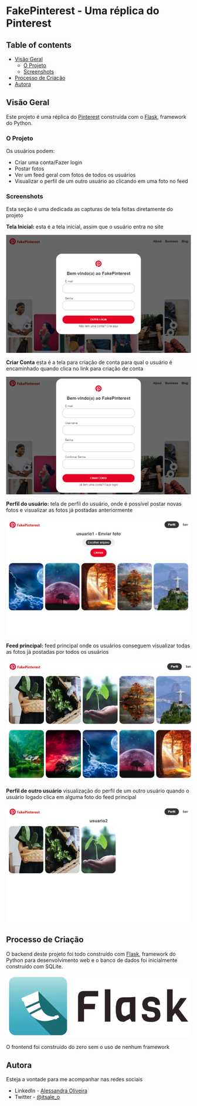 # FakePinterest - Uma réplica do Pinterest

## Table of contents

- [Visão Geral](#visão-geral)
  - [O Projeto](#o-projeto)
  - [Screenshots](#screenshots)
- [Processo de Criação](#processo-de-criação)
- [Autora](#autora)

## Visão Geral

Este projeto é uma réplica do [Pinterest](https://br.pinterest.com/) construída com o [Flask](https://flask.palletsprojects.com/en/2.3.x/), framework do Python.  

### O Projeto

Os usuários podem:

- Criar uma conta/Fazer login
- Postar fotos
- Ver um feed geral com fotos de todos os usuários
- Visualizar o perfil de um outro usuário ao clicando em uma foto no feed

### Screenshots

Esta seção é uma dedicada as capturas de tela feitas diretamente do projeto 

**Tela Inicial:** esta é a tela inicial, assim que o usuário entra no site

<div align="center">
  
  ![](images/01-fazer-login.png)
  
</div>

**Criar Conta** esta é a tela para criação de conta para qual o usuário é encaminhado quando clica no link para criação de conta

<div align="center">
  
  ![](images/02-criar-conta.png)
  
</div>

**Perfil do usuário:** tela de perfil do usuário, onde é possível postar novas fotos e visualizar as fotos já postadas anteriormente

<div align="center">
  
  ![](images/03-perfil-usuario-logado.png)
  
</div>

**Feed principal:** feed principal onde os usuários conseguem visualizar todas as fotos já postadas por todos os usuários 

<div align="center">
  
  ![](images/04-feed-geral.png)
  
</div>

**Perfil de outro usuário** visualização do perfil de um outro usuário quando o usuário logado clica em alguma foto do feed principal

<div align="center">
  
  ![](images/05-visuzalizacao-outro-usuario.png)
  
</div>

## Processo de Criação

O backend deste projeto foi todo construído com [Flask](https://flask.palletsprojects.com/en/2.3.x/), framework do Python para desenvolvimento web e o banco de dados foi inicialmente construído com SQLite.

<div align="center">
  
  ![](images/flask-logo.png)
  
</div>

O frontend foi construído do zero sem o uso de nenhum framework

## Autora

Esteja a vontade para me acompanhar nas redes sociais

- LinkedIn - [Alessandra Oliveira](https://www.linkedin.com/in/alessandra-santos-oliveira/)
- Twitter - [@itsale_o](https://www.twitter.com/itsale_o)

